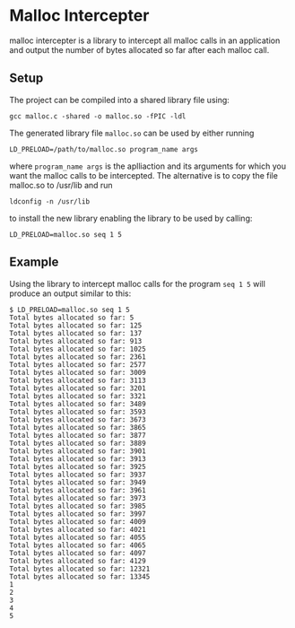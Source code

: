 # Malloc Intercepter
malloc intercepter is a library to intercept all malloc calls in an application and output the number of bytes allocated so far after each malloc call.

## Setup
The project can be compiled into a shared library file using:
```
gcc malloc.c -shared -o malloc.so -fPIC -ldl
```
The generated library file `malloc.so` can be used by either running
```
LD_PRELOAD=/path/to/malloc.so program_name args
```
where `program_name args` is the aplliaction and its arguments for which you want the malloc calls to be intercepted. The alternative is to copy the file malloc.so to /usr/lib and run
```
ldconfig -n /usr/lib
```
to install the new library enabling the library to be used by calling:
```
LD_PRELOAD=malloc.so seq 1 5
```

## Example
Using the library to intercept malloc calls for the program `seq 1 5` will produce an output similar to this:

```
$ LD_PRELOAD=malloc.so seq 1 5
Total bytes allocated so far: 5
Total bytes allocated so far: 125
Total bytes allocated so far: 137
Total bytes allocated so far: 913
Total bytes allocated so far: 1025
Total bytes allocated so far: 2361
Total bytes allocated so far: 2577
Total bytes allocated so far: 3009
Total bytes allocated so far: 3113
Total bytes allocated so far: 3201
Total bytes allocated so far: 3321
Total bytes allocated so far: 3489
Total bytes allocated so far: 3593
Total bytes allocated so far: 3673
Total bytes allocated so far: 3865
Total bytes allocated so far: 3877
Total bytes allocated so far: 3889
Total bytes allocated so far: 3901
Total bytes allocated so far: 3913
Total bytes allocated so far: 3925
Total bytes allocated so far: 3937
Total bytes allocated so far: 3949
Total bytes allocated so far: 3961
Total bytes allocated so far: 3973
Total bytes allocated so far: 3985
Total bytes allocated so far: 3997
Total bytes allocated so far: 4009
Total bytes allocated so far: 4021
Total bytes allocated so far: 4055
Total bytes allocated so far: 4065
Total bytes allocated so far: 4097
Total bytes allocated so far: 4129
Total bytes allocated so far: 12321
Total bytes allocated so far: 13345
1
2
3
4
5
```

